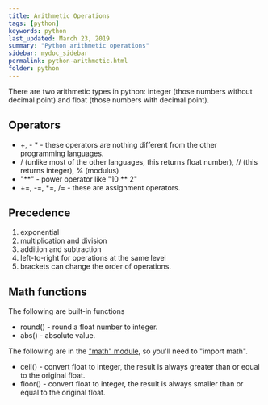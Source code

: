 ```yaml
---
title: Arithmetic Operations
tags: [python]
keywords: python
last_updated: March 23, 2019
summary: "Python arithmetic operations"
sidebar: mydoc_sidebar
permalink: python-arithmetic.html
folder: python
---
```


There are two arithmetic types in python: integer (those numbers without decimal point) and float (those numbers with decimal point). 

## Operators
* +, - * - these operators are nothing different from the other programming languages. 
* / (unlike most of the other languages, this returns float number), // (this returns integer), % (modulus)
* "**" - power operator like "10 ** 2" 
* +=, -=, *=, /= - these are assignment operators.

## Precedence
1. exponential
2. multiplication and division
3. addition and subtraction
4. left-to-right for operations at the same level
5. brackets can change the order of operations.

## Math functions
The following are built-in functions
* round() - round a float number to integer.
* abs() - absolute value.

The following are in the ["math" module](https://docs.python.org/3/library/math.html), so you'll need to "import math".
* ceil() - convert float to integer, the result is always greater than or equal to the original float.
* floor() - convert float to integer, the result is always smaller than or equal to the original float.
